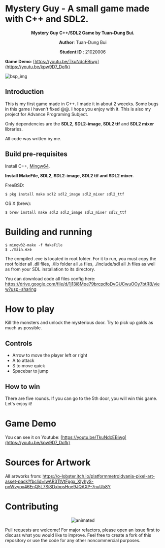 # Mystery Guy - A small game made with C++ and SDL2.
<p align="center">
    <strong> Mystery Guy C++/SDL2 Game by Tuan-Dung Bui. </strong>
</p>
<p align="center">
 <strong>Author</strong>: Tuan-Dung Bui
</p>
<p align="center">
 <strong> Student ID </strong>: 21020006
</p>
    
**Game Demo**: [https://youtu.be/TkuNdcEBiwg](https://youtu.be/kpw9D7_Dofk)

![bsp_img](https://i.imgur.com/6jdet3I.png)
## Introduction
This is my first game made in C++. I made it in about 2 weeeks. Some bugs in this game i haven't fixed @@. I hope you enjoy with it. 
This is also my project for Advance Programing Subject.  

Only dependencies are the **SDL2**, **SDL2-image**, **SDL2 ttf** and **SDL2 mixer** libraries.

All code was written by me.

## Build pre-requisites

Install C++, [Mingw64](https://sourceforge.net/projects/mingw-w64/files/Toolchains%20targetting%20Win64/Personal%20Builds/mingw-builds/8.1.0/threads-win32/seh/x86_64-8.1.0-release-win32-seh-rt_v6-rev0.7z/download).

**Install MakeFile, SDL2, SDL2-image, SDL2 ttf and SDL2 mixer.**

FreeBSD:

    $ pkg install make sdl2 sdl2_image sdl2_mixer sdl2_ttf

OS X (brew):

    $ brew install make sdl2 sdl2_image sdl2_mixer sdl2_ttf 


# Building and running

    $ mingw32-make -f MakeFile
    $ ./main.exe

The compiled .exe is located in root folder. For it to run, you must copy the root folder all .dll files, ./lib folder all .a files, ./include/sdl all .h files as well as from your SDL installation to its directory.

You can download code all files config here: https://drive.google.com/file/d/1j13i8Mpe79brcpdfoDvGUCwuOOy7btRB/view?usp=sharing

# How to play
Kill the monsters and unlock the mysterious door. Try to pick up golds as much as possible.
## Controls
- Arrow to move the player left or right
- A to attack
- S to move quick
- Spacebar to jump

## How to win
There are five rounds. If you can go to the 5th door, you will win this game. Let's enjoy it! 

# Game Demo
You can see it on Youtube: [https://youtu.be/TkuNdcEBiwg](https://youtu.be/kpw9D7_Dofk)

# Sources for Artwork
All artworks from: https://o-lobster.itch.io/platformmetroidvania-pixel-art-asset-pack?fbclid=IwAR3TtVtFpgx_XIyhyS-poWvypx46EnQ5L7Si8DxbpsHqe9JQAXP-7nuUb8Y

# Contributing
<p align="center">
  <img src="https://user-images.githubusercontent.com/48708971/237909370-f1d14c2a-527a-482a-96f4-ed509cd8eb40.gif" alt="animated" />
</p>

Pull requests are welcome! For major refactors, please open an issue first to discuss what you would like to improve. Feel free to create a fork of this repository or use the code for any other noncommercial purposes.
